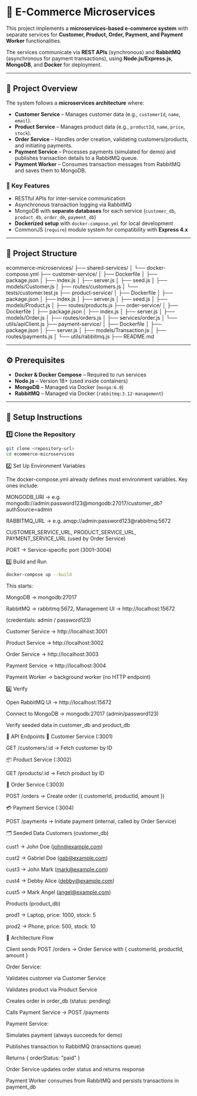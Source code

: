 # 🛒 E-Commerce Microservices

This project implements a **microservices-based e-commerce system** with separate services for **Customer, Product, Order, Payment, and Payment Worker** functionalities.  

The services communicate via **REST APIs** (synchronous) and **RabbitMQ** (asynchronous for payment transactions), using **Node.js/Express.js**, **MongoDB**, and **Docker** for deployment.

---

## 📖 Project Overview

The system follows a **microservices architecture** where:

- **Customer Service** – Manages customer data (e.g., `customerId`, `name`, `email`).
- **Product Service** – Manages product data (e.g., `productId`, `name`, `price`, `stock`).
- **Order Service** – Handles order creation, validating customers/products, and initiating payments.
- **Payment Service** – Processes payments (simulated for demo) and publishes transaction details to a RabbitMQ queue.
- **Payment Worker** – Consumes transaction messages from RabbitMQ and saves them to MongoDB.

### 🔑 Key Features
- RESTful APIs for inter-service communication  
- Asynchronous transaction logging via RabbitMQ  
- MongoDB with **separate databases** for each service (`customer_db`, `product_db`, `order_db`, `payment_db`)  
- **Dockerized setup** with `docker-compose.yml` for local development  
- CommonJS (`require`) module system for compatibility with **Express 4.x**  

---

## 📂 Project Structure

ecommerce-microservices/
├── shared-services/
│ └── docker-compose.yml
├── customer-service/
│ ├── Dockerfile
│ ├── package.json
│ ├── index.js
│ ├── server.js
│ ├── seed.js
│ ├── models/Customer.js
│ ├── routes/customers.js
│ └── tests/customer.test.js
├── product-service/
│ ├── Dockerfile
│ ├── package.json
│ ├── index.js
│ ├── server.js
│ ├── seed.js
│ ├── models/Product.js
│ ├── routes/products.js
├── order-service/
│ ├── Dockerfile
│ ├── package.json
│ ├── index.js
│ ├── server.js
│ ├── models/Order.js
│ ├── routes/orders.js
│ ├── services/order.js
│ └── utils/apiClient.js
├── payment-service/
│ ├── Dockerfile
│ ├── package.json
│ ├── server.js
│ ├── models/Transaction.js
│ ├── routes/payments.js
│ └── utils/rabbitmq.js
├── README.md


---

## ⚙️ Prerequisites

- **Docker & Docker Compose** – Required to run services  
- **Node.js** – Version 18+ (used inside containers)  
- **MongoDB** – Managed via Docker (`mongo:6.0`)  
- **RabbitMQ** – Managed via Docker (`rabbitmq:3.12-management`)  

---

## 🚀 Setup Instructions

### 1️⃣ Clone the Repository
```bash
git clone <repository-url>
cd ecommerce-microservices
```

2️⃣ Set Up Environment Variables

The docker-compose.yml already defines most environment variables. Key ones include:

MONGODB_URI → e.g. mongodb://admin:password123@mongodb:27017/customer_db?authSource=admin

RABBITMQ_URL → e.g. amqp://admin:password123@rabbitmq:5672

CUSTOMER_SERVICE_URL, PRODUCT_SERVICE_URL, PAYMENT_SERVICE_URL (used by Order Service)

PORT → Service-specific port (3001–3004)

3️⃣ Build and Run
```bash
docker-compose up --build

```
This starts:

MongoDB → mongodb:27017

RabbitMQ → rabbitmq:5672, Management UI → http://localhost:15672

(credentials: admin / password123)

Customer Service → http://localhost:3001

Product Service → http://localhost:3002

Order Service → http://localhost:3003

Payment Service → http://localhost:3004

Payment Worker → background worker (no HTTP endpoint)

4️⃣ Verify

Open RabbitMQ UI → http://localhost:15672

Connect to MongoDB → mongodb:27017 (admin/password123)

Verify seeded data in customer_db and product_db

📡 API Endpoints
👤 Customer Service (:3001)

GET /customers/:id → Fetch customer by ID

📦 Product Service (:3002)

GET /products/:id → Fetch product by ID

🛒 Order Service (:3003)

POST /orders → Create order ({ customerId, productId, amount })

💳 Payment Service (:3004)

POST /payments → Initiate payment (internal, called by Order Service)

🗂️ Seeded Data
Customers (customer_db)

cust1 → John Doe (john@example.com)

cust2 → Gabriel Doe (gab@example.com)

cust3 → John Mark (mark@example.com)

cust4 → Debby Alice (debby@example.com)

cust5 → Mark Angel (angel@example.com)

Products (product_db)

prod1 → Laptop, price: 1000, stock: 5

prod2 → Phone, price: 500, stock: 10

🔄 Architecture Flow

Client sends POST /orders → Order Service with { customerId, productId, amount }

Order Service:

Validates customer via Customer Service

Validates product via Product Service

Creates order in order_db (status: pending)

Calls Payment Service → POST /payments

Payment Service:

Simulates payment (always succeeds for demo)

Publishes transaction to RabbitMQ (transactions queue)

Returns { orderStatus: "paid" }

Order Service updates order status and returns response

Payment Worker consumes from RabbitMQ and persists transactions in payment_db

